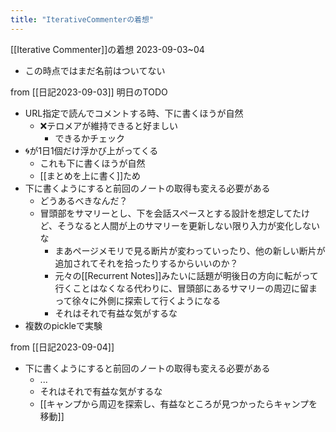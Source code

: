 ```yaml
---
title: "IterativeCommenterの着想"
---
```


[[Iterative Commenter]]の着想 2023-09-03~04
- この時点ではまだ名前はついてない

from [[日記2023-09-03]]
明日のTODO
- URL指定で読んでコメントする時、下に書くほうが自然
    - ❌テロメアが維持できると好ましい
        - できるかチェック
- 🌀が1日1個だけ浮かび上がってくる
    - これも下に書くほうが自然
    - [[まとめを上に書く]]ため
- 下に書くようにすると前回のノートの取得も変える必要がある
    - どうあるべきなんだ？
    - 冒頭部をサマリーとし、下を会話スペースとする設計を想定してたけど、そうなると人間が上のサマリーを更新しない限り入力が変化しないな
        - まあページメモリで見る断片が変わっていったり、他の新しい断片が追加されてそれを拾ったりするからいいのか？
        - 元々の[[Recurrent Notes]]みたいに話題が明後日の方向に転がって行くことはなくなる代わりに、冒頭部にあるサマリーの周辺に留まって徐々に外側に探索して行くようになる
        - それはそれで有益な気がするな
- 複数のpickleで実験


from [[日記2023-09-04]]
- 下に書くようにすると前回のノートの取得も変える必要がある
    - ...
    - それはそれで有益な気がするな
    - [[キャンプから周辺を探索し、有益なところが見つかったらキャンプを移動]]


